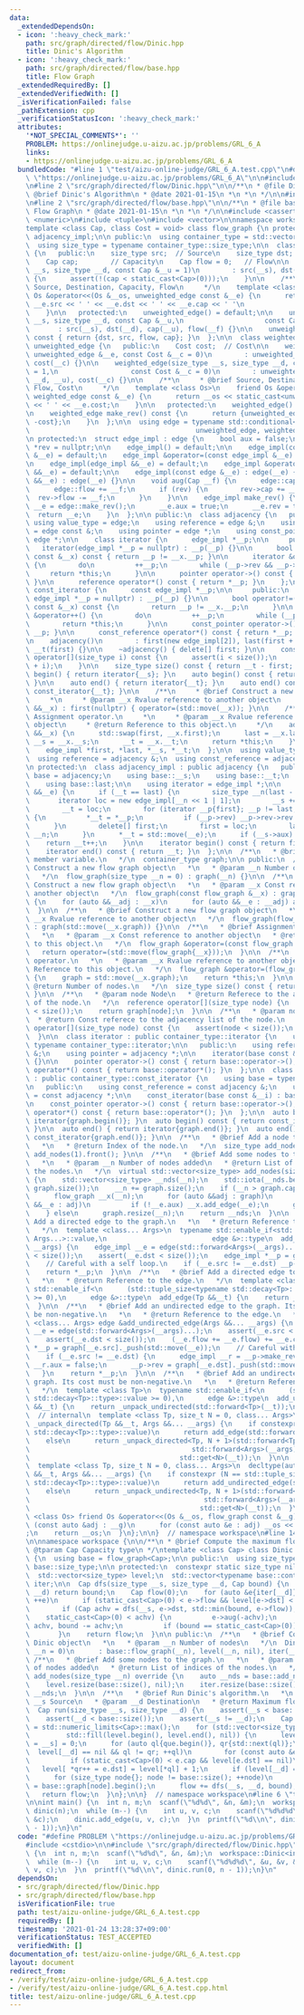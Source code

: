 ```yaml
---
data:
  _extendedDependsOn:
  - icon: ':heavy_check_mark:'
    path: src/graph/directed/flow/Dinic.hpp
    title: Dinic's Algorithm
  - icon: ':heavy_check_mark:'
    path: src/graph/directed/flow/base.hpp
    title: Flow Graph
  _extendedRequiredBy: []
  _extendedVerifiedWith: []
  _isVerificationFailed: false
  _pathExtension: cpp
  _verificationStatusIcon: ':heavy_check_mark:'
  attributes:
    '*NOT_SPECIAL_COMMENTS*': ''
    PROBLEM: https://onlinejudge.u-aizu.ac.jp/problems/GRL_6_A
    links:
    - https://onlinejudge.u-aizu.ac.jp/problems/GRL_6_A
  bundledCode: "#line 1 \"test/aizu-online-judge/GRL_6_A.test.cpp\"\n#define PROBLEM\
    \ \"https://onlinejudge.u-aizu.ac.jp/problems/GRL_6_A\"\n\n#include <cstdio>\n\
    \n#line 2 \"src/graph/directed/flow/Dinic.hpp\"\n\n/**\n * @file Dinic.hpp\n *\
    \ @brief Dinic's Algorithm\n * @date 2021-01-15\n *\n *\n */\n\n#include <limits>\n\
    \n#line 2 \"src/graph/directed/flow/base.hpp\"\n\n/**\n * @file base.hpp\n * @brief\
    \ Flow Graph\n * @date 2021-01-15\n *\n *\n */\n\n#include <cassert>\n#include\
    \ <numeric>\n#include <tuple>\n#include <vector>\n\nnamespace workspace {\n\n\
    template <class Cap, class Cost = void> class flow_graph {\n protected:\n  class\
    \ adjacency_impl;\n\n public:\n  using container_type = std::vector<adjacency_impl>;\n\
    \  using size_type = typename container_type::size_type;\n\n  class unweighted_edge\
    \ {\n   public:\n    size_type src;  // Source\n    size_type dst;  // Destination\n\
    \    Cap cap;        // Capacity\n    Cap flow = 0;   // Flow\n\n    unweighted_edge(size_type\
    \ __s, size_type __d, const Cap &__u = 1)\n        : src(__s), dst(__d), cap(__u)\
    \ {\n      assert(!(cap < static_cast<Cap>(0)));\n    }\n\n    /**\n     * @brief\
    \ Source, Destination, Capacity, Flow\n     */\n    template <class Os>\n    friend\
    \ Os &operator<<(Os &__os, unweighted_edge const &__e) {\n      return __os <<\
    \ __e.src << ' ' << __e.dst << ' ' << __e.cap << ' '\n                  << __e.flow;\n\
    \    }\n\n   protected:\n    unweighted_edge() = default;\n\n    unweighted_edge(size_type\
    \ __s, size_type __d, const Cap &__u,\n                    const Cap &__f)\n \
    \       : src(__s), dst(__d), cap(__u), flow(__f) {}\n\n    unweighted_edge make_rev()\
    \ const { return {dst, src, flow, cap}; }\n  };\n\n  class weighted_edge : public\
    \ unweighted_edge {\n   public:\n    Cost cost;  // Cost\n\n    weighted_edge(const\
    \ unweighted_edge &__e, const Cost &__c = 0)\n        : unweighted_edge(__e),\
    \ cost(__c) {}\n\n    weighted_edge(size_type __s, size_type __d, const Cap &__u\
    \ = 1,\n                  const Cost &__c = 0)\n        : unweighted_edge(__s,\
    \ __d, __u), cost(__c) {}\n\n    /**\n     * @brief Source, Destination, Capacity,\
    \ Flow, Cost\n     */\n    template <class Os>\n    friend Os &operator<<(Os &__os,\
    \ weighted_edge const &__e) {\n      return __os << static_cast<unweighted_edge>(__e)\
    \ << ' ' << __e.cost;\n    }\n\n   protected:\n    weighted_edge() = default;\n\
    \n    weighted_edge make_rev() const {\n      return {unweighted_edge::make_rev(),\
    \ -cost};\n    }\n  };\n\n  using edge = typename std::conditional<std::is_void<Cost>::value,\n\
    \                                         unweighted_edge, weighted_edge>::type;\n\
    \n protected:\n  struct edge_impl : edge {\n    bool aux = false;\n    edge_impl\
    \ *rev = nullptr;\n\n    edge_impl() = default;\n\n    edge_impl(const edge_impl\
    \ &__e) = default;\n    edge_impl &operator=(const edge_impl &__e) = default;\n\
    \n    edge_impl(edge_impl &&__e) = default;\n    edge_impl &operator=(edge_impl\
    \ &&__e) = default;\n\n    edge_impl(const edge &__e) : edge(__e) {}\n    edge_impl(edge\
    \ &&__e) : edge(__e) {}\n\n    void aug(Cap __f) {\n      edge::cap -= __f;\n\
    \      edge::flow += __f;\n      if (rev) {\n        rev->cap += __f;\n      \
    \  rev->flow -= __f;\n      }\n    }\n\n    edge_impl make_rev() {\n      edge_impl\
    \ __e = edge::make_rev();\n      __e.aux = true;\n      __e.rev = this;\n    \
    \  return __e;\n    }\n  };\n\n public:\n  class adjacency {\n   public:\n   \
    \ using value_type = edge;\n    using reference = edge &;\n    using const_reference\
    \ = edge const &;\n    using pointer = edge *;\n    using const_pointer = const\
    \ edge *;\n\n    class iterator {\n      edge_impl *__p;\n\n     public:\n   \
    \   iterator(edge_impl *__p = nullptr) : __p(__p) {}\n\n      bool operator!=(iterator\
    \ const &__x) const { return __p != __x.__p; }\n\n      iterator &operator++()\
    \ {\n        do\n          ++__p;\n        while (__p->rev && __p->aux);\n   \
    \     return *this;\n      }\n\n      pointer operator->() const { return __p;\
    \ }\n\n      reference operator*() const { return *__p; }\n    };\n\n    class\
    \ const_iterator {\n      const edge_impl *__p;\n\n     public:\n      const_iterator(const\
    \ edge_impl *__p = nullptr) : __p(__p) {}\n\n      bool operator!=(const_iterator\
    \ const &__x) const {\n        return __p != __x.__p;\n      }\n\n      const_iterator\
    \ &operator++() {\n        do\n          ++__p;\n        while (__p->rev && __p->aux);\n\
    \        return *this;\n      }\n\n      const_pointer operator->() const { return\
    \ __p; }\n\n      const_reference operator*() const { return *__p; }\n    };\n\
    \n    adjacency()\n        : first(new edge_impl[2]), last(first + 1), __s(first),\
    \ __t(first) {}\n\n    ~adjacency() { delete[] first; }\n\n    const_reference\
    \ operator[](size_type i) const {\n      assert(i < size());\n      return *(first\
    \ + i);\n    }\n\n    size_type size() const { return __t - first; }\n\n    auto\
    \ begin() { return iterator{__s}; }\n    auto begin() const { return const_iterator{__s};\
    \ }\n\n    auto end() { return iterator{__t}; }\n    auto end() const { return\
    \ const_iterator{__t}; }\n\n    /**\n     * @brief Construct a new adjacency object\n\
    \     *\n     * @param __x Rvalue reference to another object\n     */\n    adjacency(adjacency\
    \ &&__x) : first(nullptr) { operator=(std::move(__x)); }\n\n    /**\n     * @brief\
    \ Assignment operator.\n     *\n     * @param __x Rvalue reference to another\
    \ object\n     * @return Reference to this object.\n     */\n    adjacency &operator=(adjacency\
    \ &&__x) {\n      std::swap(first, __x.first);\n      last = __x.last;\n     \
    \ __s = __x.__s;\n      __t = __x.__t;\n      return *this;\n    }\n\n   protected:\n\
    \    edge_impl *first, *last, *__s, *__t;\n  };\n\n  using value_type = adjacency;\n\
    \  using reference = adjacency &;\n  using const_reference = adjacency const &;\n\
    \n protected:\n  class adjacency_impl : public adjacency {\n   public:\n    using\
    \ base = adjacency;\n    using base::__s;\n    using base::__t;\n    using base::first;\n\
    \    using base::last;\n\n    using iterator = edge_impl *;\n\n    iterator _push(edge_impl\
    \ &&__e) {\n      if (__t == last) {\n        size_type __n(last - first);\n \
    \       iterator loc = new edge_impl[__n << 1 | 1];\n        __s += loc - first;\n\
    \        __t = loc;\n        for (iterator __p{first}; __p != last; ++__p, ++__t)\
    \ {\n          *__t = *__p;\n          if (__p->rev) __p->rev->rev = __t;\n  \
    \      }\n        delete[] first;\n        first = loc;\n        last = __t +\
    \ __n;\n      }\n      *__t = std::move(__e);\n      if (__s->aux) ++__s;\n  \
    \    return __t++;\n    }\n\n    iterator begin() const { return first; }\n\n\
    \    iterator end() const { return __t; }\n  };\n\n  /**\n   * @brief The only\
    \ member variable.\n   */\n  container_type graph;\n\n public:\n  /**\n   * @brief\
    \ Construct a new flow graph object\n   *\n   * @param __n Number of vertices\n\
    \   */\n  flow_graph(size_type __n = 0) : graph(__n) {}\n\n  /**\n   * @brief\
    \ Construct a new flow graph object\n   *\n   * @param __x Const reference to\
    \ another object\n   */\n  flow_graph(const flow_graph &__x) : graph(__x.size())\
    \ {\n    for (auto &&__adj : __x)\n      for (auto &&__e : __adj) add_edge(__e);\n\
    \  }\n\n  /**\n   * @brief Construct a new flow graph object\n   *\n   * @param\
    \ __x Rvalue reference to another object\n   */\n  flow_graph(flow_graph &&__x)\
    \ : graph(std::move(__x.graph)) {}\n\n  /**\n   * @brief Assignment operator.\n\
    \   *\n   * @param __x Const reference to another object\n   * @return Reference\
    \ to this object.\n   */\n  flow_graph &operator=(const flow_graph &__x) {\n \
    \   return operator=(std::move(flow_graph{__x}));\n  }\n\n  /**\n   * @brief Assignment\
    \ operator.\n   *\n   * @param __x Rvalue reference to another object\n   * @return\
    \ Reference to this object.\n   */\n  flow_graph &operator=(flow_graph &&__x)\
    \ {\n    graph = std::move(__x.graph);\n    return *this;\n  }\n\n  /**\n   *\
    \ @return Number of nodes.\n   */\n  size_type size() const { return graph.size();\
    \ }\n\n  /**\n   * @param node Node\n   * @return Referece to the adjacency list\
    \ of the node.\n   */\n  reference operator[](size_type node) {\n    assert(node\
    \ < size());\n    return graph[node];\n  }\n\n  /**\n   * @param node Node\n \
    \  * @return Const referece to the adjacency list of the node.\n   */\n  const_reference\
    \ operator[](size_type node) const {\n    assert(node < size());\n    return graph[node];\n\
    \  }\n\n  class iterator : public container_type::iterator {\n    using base =\
    \ typename container_type::iterator;\n\n   public:\n    using reference = adjacency\
    \ &;\n    using pointer = adjacency *;\n\n    iterator(base const &__i) : base(__i)\
    \ {}\n\n    pointer operator->() const { return base::operator->(); }\n\n    reference\
    \ operator*() const { return base::operator*(); }\n  };\n\n  class const_iterator\
    \ : public container_type::const_iterator {\n    using base = typename container_type::const_iterator;\n\
    \n   public:\n    using const_reference = const adjacency &;\n    using const_pointer\
    \ = const adjacency *;\n\n    const_iterator(base const &__i) : base(__i) {}\n\
    \n    const_pointer operator->() const { return base::operator->(); }\n\n    const_reference\
    \ operator*() const { return base::operator*(); }\n  };\n\n  auto begin() { return\
    \ iterator{graph.begin()}; }\n  auto begin() const { return const_iterator{graph.begin()};\
    \ }\n\n  auto end() { return iterator{graph.end()}; }\n  auto end() const { return\
    \ const_iterator{graph.end()}; }\n\n  /**\n   * @brief Add a node to the graph.\n\
    \   *\n   * @return Index of the node.\n   */\n  size_type add_node() { return\
    \ add_nodes(1).front(); }\n\n  /**\n   * @brief Add some nodes to the graph.\n\
    \   *\n   * @param __n Number of nodes added\n   * @return List of indices of\
    \ the nodes.\n   */\n  virtual std::vector<size_type> add_nodes(size_type __n)\
    \ {\n    std::vector<size_type> __nds(__n);\n    std::iota(__nds.begin(), __nds.end(),\
    \ graph.size());\n    __n += graph.size();\n    if (__n > graph.capacity()) {\n\
    \      flow_graph __x(__n);\n      for (auto &&adj : graph)\n        for (auto\
    \ &&__e : adj)\n          if (!__e.aux) __x.add_edge(__e);\n      graph = std::move(__x.graph);\n\
    \    } else\n      graph.resize(__n);\n    return __nds;\n  }\n\n  /**\n   * @brief\
    \ Add a directed edge to the graph.\n   *\n   * @return Reference to the edge.\n\
    \   */\n  template <class... Args>\n  typename std::enable_if<std::is_constructible<edge,\
    \ Args...>::value,\n                          edge &>::type\n  add_edge(Args &&...\
    \ __args) {\n    edge_impl __e = edge(std::forward<Args>(__args)...);\n    assert(__e.src\
    \ < size());\n    assert(__e.dst < size());\n    edge_impl *__p = graph[__e.src]._push(std::move(__e));\n\
    \    // Careful with a self loop.\n    if (__e.src != __e.dst) __p->rev = graph[__e.dst]._push(__p->make_rev());\n\
    \    return *__p;\n  }\n\n  /**\n   * @brief Add a directed edge to the graph.\n\
    \   *\n   * @return Reference to the edge.\n   */\n  template <class Tp>\n  typename\
    \ std::enable_if<\n      (std::tuple_size<typename std::decay<Tp>::type>::value\
    \ >= 0),\n      edge &>::type\n  add_edge(Tp &&__t) {\n    return _unpack_directed(std::forward<Tp>(__t));\n\
    \  }\n\n  /**\n   * @brief Add an undirected edge to the graph. Its cost must\
    \ be non-negative.\n   *\n   * @return Reference to the edge.\n   */\n  template\
    \ <class... Args> edge &add_undirected_edge(Args &&... __args) {\n    edge_impl\
    \ __e = edge(std::forward<Args>(__args)...);\n    assert(__e.src < size());\n\
    \    assert(__e.dst < size());\n    (__e.flow += __e.flow) += __e.cap;\n    edge_impl\
    \ *__p = graph[__e.src]._push(std::move(__e));\n    // Careful with a self loop.\n\
    \    if (__e.src != __e.dst) {\n      edge_impl __r = __p->make_rev();\n     \
    \ __r.aux = false;\n      __p->rev = graph[__e.dst]._push(std::move(__r));\n \
    \   }\n    return *__p;\n  }\n\n  /**\n   * @brief Add an undirected edge to the\
    \ graph. Its cost must be non-negative.\n   *\n   * @return Reference to the edge.\n\
    \   */\n  template <class Tp>\n  typename std::enable_if<\n      (std::tuple_size<typename\
    \ std::decay<Tp>::type>::value >= 0),\n      edge &>::type\n  add_undirected_edge(Tp\
    \ &&__t) {\n    return _unpack_undirected(std::forward<Tp>(__t));\n  }\n\n protected:\n\
    \  // internal\n  template <class Tp, size_t N = 0, class... Args>\n  decltype(auto)\
    \ _unpack_directed(Tp &&__t, Args &&... __args) {\n    if constexpr (N == std::tuple_size<typename\
    \ std::decay<Tp>::type>::value)\n      return add_edge(std::forward<Args>(__args)...);\n\
    \    else\n      return _unpack_directed<Tp, N + 1>(std::forward<Tp>(__t),\n \
    \                                        std::forward<Args>(__args)...,\n    \
    \                                     std::get<N>(__t));\n  }\n\n  // internal\n\
    \  template <class Tp, size_t N = 0, class... Args>\n  decltype(auto) _unpack_undirected(Tp\
    \ &&__t, Args &&... __args) {\n    if constexpr (N == std::tuple_size<typename\
    \ std::decay<Tp>::type>::value)\n      return add_undirected_edge(std::forward<Args>(__args)...);\n\
    \    else\n      return _unpack_undirected<Tp, N + 1>(std::forward<Tp>(__t),\n\
    \                                           std::forward<Args>(__args)...,\n \
    \                                          std::get<N>(__t));\n  }\n\n  template\
    \ <class Os> friend Os &operator<<(Os &__os, flow_graph const &__g) {\n    for\
    \ (const auto &adj : __g)\n      for (const auto &e : adj) __os << e << \"\\n\"\
    ;\n    return __os;\n  }\n};\n\n}  // namespace workspace\n#line 14 \"src/graph/directed/flow/Dinic.hpp\"\
    \n\nnamespace workspace {\n\n/**\n * @brief Compute the maximum flow.\n *\n *\
    \ @tparam Cap Capacity type\n */\ntemplate <class Cap> class Dinic : public flow_graph<Cap>\
    \ {\n  using base = flow_graph<Cap>;\n\n public:\n  using size_type = typename\
    \ base::size_type;\n\n protected:\n  constexpr static size_type nil = -1;\n\n\
    \  std::vector<size_type> level;\n  std::vector<typename base::container_type::value_type::iterator>\
    \ iter;\n\n  Cap dfs(size_type __s, size_type __d, Cap bound) {\n    if (__s ==\
    \ __d) return bound;\n    Cap flow(0);\n    for (auto &e{iter[__d]}; e != base::graph[__d].end();\
    \ ++e)\n      if (static_cast<Cap>(0) < e->flow && level[e->dst] < level[__d])\n\
    \        if (Cap achv = dfs(__s, e->dst, std::min(bound, e->flow));\n        \
    \    static_cast<Cap>(0) < achv) {\n          e->aug(-achv);\n          flow +=\
    \ achv, bound -= achv;\n          if (bound == static_cast<Cap>(0)) break;\n \
    \       }\n    return flow;\n  }\n\n public:\n  /**\n   * @brief Construct a new\
    \ Dinic object\n   *\n   * @param __n Number of nodes\n   */\n  Dinic(size_type\
    \ __n = 0)\n      : base::flow_graph(__n), level(__n, nil), iter(__n) {}\n\n \
    \ /**\n   * @brief Add some nodes to the graph.\n   *\n   * @param __n Number\
    \ of nodes added\n   * @return List of indices of the nodes.\n   */\n  std::vector<size_type>\
    \ add_nodes(size_type __n) override {\n    auto __nds = base::add_nodes(__n);\n\
    \    level.resize(base::size(), nil);\n    iter.resize(base::size());\n    return\
    \ __nds;\n  }\n\n  /**\n   * @brief Run Dinic's algorithm.\n   *\n   * @param\
    \ __s Source\n   * @param __d Destination\n   * @return Maximum flow.\n   */\n\
    \  Cap run(size_type __s, size_type __d) {\n    assert(__s < base::size());\n\
    \    assert(__d < base::size());\n    assert(__s != __d);\n    Cap flow = 0, bound\
    \ = std::numeric_limits<Cap>::max();\n    for (std::vector<size_type> que(base::size());;\n\
    \         std::fill(level.begin(), level.end(), nil)) {\n      level[que.front()\
    \ = __s] = 0;\n      for (auto ql{que.begin()}, qr{std::next(ql)};\n         \
    \  level[__d] == nil && ql != qr; ++ql)\n        for (const auto &e : base::graph[*ql])\n\
    \          if (static_cast<Cap>(0) < e.cap && level[e.dst] == nil)\n         \
    \   level[ *qr++ = e.dst] = level[*ql] + 1;\n      if (level[__d] == nil) break;\n\
    \      for (size_type node{}; node != base::size(); ++node)\n        iter[node]\
    \ = base::graph[node].begin();\n      flow += dfs(__s, __d, bound);\n    }\n \
    \   return flow;\n  }\n};\n\n}  // namespace workspace\n#line 6 \"test/aizu-online-judge/GRL_6_A.test.cpp\"\
    \n\nint main() {\n  int n, m;\n  scanf(\"%d%d\", &n, &m);\n  workspace::Dinic<int>\
    \ dinic(n);\n  while (m--) {\n    int u, v, c;\n    scanf(\"%d%d%d\", &u, &v,\
    \ &c);\n    dinic.add_edge(u, v, c);\n  }\n  printf(\"%d\\n\", dinic.run(0, n\
    \ - 1));\n}\n"
  code: "#define PROBLEM \"https://onlinejudge.u-aizu.ac.jp/problems/GRL_6_A\"\n\n\
    #include <cstdio>\n\n#include \"src/graph/directed/flow/Dinic.hpp\"\n\nint main()\
    \ {\n  int n, m;\n  scanf(\"%d%d\", &n, &m);\n  workspace::Dinic<int> dinic(n);\n\
    \  while (m--) {\n    int u, v, c;\n    scanf(\"%d%d%d\", &u, &v, &c);\n    dinic.add_edge(u,\
    \ v, c);\n  }\n  printf(\"%d\\n\", dinic.run(0, n - 1));\n}\n"
  dependsOn:
  - src/graph/directed/flow/Dinic.hpp
  - src/graph/directed/flow/base.hpp
  isVerificationFile: true
  path: test/aizu-online-judge/GRL_6_A.test.cpp
  requiredBy: []
  timestamp: '2021-01-24 13:28:37+09:00'
  verificationStatus: TEST_ACCEPTED
  verifiedWith: []
documentation_of: test/aizu-online-judge/GRL_6_A.test.cpp
layout: document
redirect_from:
- /verify/test/aizu-online-judge/GRL_6_A.test.cpp
- /verify/test/aizu-online-judge/GRL_6_A.test.cpp.html
title: test/aizu-online-judge/GRL_6_A.test.cpp
---
```

